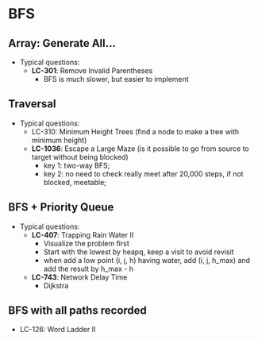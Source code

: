 # BFS

## Array: Generate All...
- Typical questions:
	- **LC-301**: Remove Invalid Parentheses
		- BFS is much slower, but easier to implement

## Traversal
- Typical questions:
	- LC-310: Minimum Height Trees (find a node to make a tree with minimum height)
	- **LC-1036**: Escape a Large Maze (is it possible to go from source to target without being blocked)
		- key 1: two-way BFS;
		- key 2: no need to check really meet after 20,000 steps, if not blocked, meetable;

## BFS + Priority Queue
- Typical questions:
	- **LC-407**: Trapping Rain Water II
		- Visualize the problem first
		- Start with the lowest by heapq, keep a visit to avoid revisit
		- when add a low point (i, j, h) having water, add (i, j, h_max) and add the result by h_max - h
	- **LC-743**: Network Delay Time
		- Dijkstra

## BFS with all paths recorded
- LC-126: Word Ladder II

